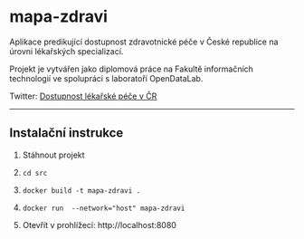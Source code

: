 # mapa-zdravi
Aplikace predikující dostupnost zdravotnické péče v České republice na úrovni lékařských specializací.

Projekt je vytvářen jako diplomová práce na Fakultě informačních technologií ve spolupráci s laboratoří OpenDataLab.

Twitter: [Dostupnost lékařské péče v ČR](https://twitter.com/Lekari_v_CR)

------

## Instalační instrukce

1. Stáhnout projekt

2. `cd src`

3. `docker build -t mapa-zdravi .`

4. `docker run  --network="host" mapa-zdravi`

5. Otevřít v prohlížecí: http://localhost:8080




